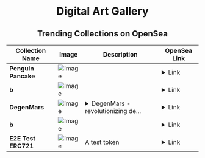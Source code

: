 <div align="center">

# Digital Art Gallery

## Trending Collections on OpenSea

| Collection Name                       | Image                                                                                     | Description                       | OpenSea Link                                                                                          |
|---------------------------------------|-------------------------------------------------------------------------------------------|-----------------------------------|--------------------------------------------------------------------------------------------------------|
| **Penguin Pancake** | ![Image](https://i.seadn.io/s/raw/files/5103d1c69eb895620036440668ca35a8.png?w=500&auto=format?w=200&auto=format) |  | <details><summary>Link</summary>[Penguin Pancake](https://opensea.io/collection/penguin-pancake-5)</details> |
| **b** | ![Image](https://i.seadn.io/s/raw/files/60425129d8b9674a48735150e2622dcb.jpg?w=500&auto=format?w=200&auto=format) |  | <details><summary>Link</summary>[b](https://opensea.io/collection/b-18677)</details> |
| **DegenMars** | ![Image](https://i.seadn.io/s/raw/files/8761f6145691568b322290f1505799ba.jpg?w=500&auto=format?w=200&auto=format) | <details><summary>DegenMars - revolutionizing de...</summary>DegenMars - revolutionizing defi forever</details> | <details><summary>Link</summary>[DegenMars](https://opensea.io/collection/degenmars-3)</details> |
| **b** | ![Image](https://i.seadn.io/s/raw/files/ff8b9730f335add0454890e9ace2be83.jpg?w=500&auto=format?w=200&auto=format) |  | <details><summary>Link</summary>[b](https://opensea.io/collection/b-18676)</details> |
| **E2E Test ERC721** | ![Image](https://raw.seadn.io/files/85a2872559db0d0abbdb58408ce7b08c.svg?w=200&auto=format) | A test token | <details><summary>Link</summary>[E2E Test ERC721](https://opensea.io/collection/e2e-test-erc721-2045)</details> |

</div>